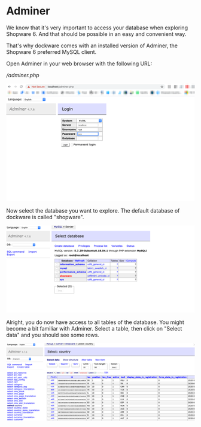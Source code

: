 # Adminer

We know that it's very important to access your database when exploring Shopware 6. And that should be possible in an easy and convenient way.

That's why dockware comes with an installed version of Adminer, the Shopware 6 preferred MySQL client.

Open Adminer in your web browser with the following URL:  
  
_/adminer.php_

![adminer - Login](../.gitbook/assets/adminer-login.png)

Now select the database you want to explore. The default database of dockware is called "shopware".

![adminer - db selection](../.gitbook/assets/adminer-db-selection.png)

Alright, you do now have access to all tables of the database. You might become a bit familiar with Adminer. Select a table, then click on "Select data" and you should see some rows.

![adminer - table view](../.gitbook/assets/adminer-table-view.png)


